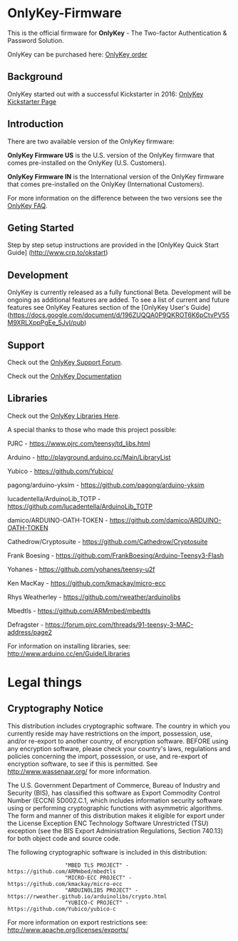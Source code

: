 # OnlyKey-Firmware

This is the official firmware for **OnlyKey** - The Two-factor Authentication & Password Solution. 

OnlyKey can be purchased here: [OnlyKey order](http://www.crp.to/p/)

## Background ##

OnlyKey started out with a successful Kickstarter in 2016: [OnlyKey Kickstarter Page](https://www.kickstarter.com/projects/1048259057/openkey-the-two-factor-authentication-and-password/)
 
## Introduction ##
There are two available version of the OnlyKey firmware: 

**OnlyKey Firmware US** is the U.S. version of the OnlyKey firmware that comes pre-installed on the OnlyKey (U.S. Customers). 

**OnlyKey Firmware IN** is the International version of the OnlyKey firmware that comes pre-installed on the OnlyKey (International Customers). 

For more information on the difference between the two versions see the [OnlyKey FAQ](https://docs.crp.to/faq.html).

## Geting Started ##
Step by step setup instructions are provided in the [OnlyKey Quick Start Guide] (http://www.crp.to/okstart)

## Development ##
OnlyKey is currently released as a fully functional Beta. Development will be ongoing as additional features are added. To see a list of current and future features see OnlyKey Features section of the [OnlyKey User's Guide] (https://docs.google.com/document/d/196ZUQQA0P9QKROT6K6pCtvPV55M9XRLXppPgEe_5JvI/pub)

## Support ##

Check out the [OnlyKey Support Forum](https://groups.google.com/forum/#!forum/onlykey).

Check out the [OnlyKey Documentation](https://docs.crp.to)

## Libraries ##

Check out the [OnlyKey Libraries Here](https://github.com/onlykey/libraries).

A special thanks to those who made this project possible:

PJRC - https://www.pjrc.com/teensy/td_libs.html

Arduino - http://playground.arduino.cc/Main/LibraryList

Yubico - https://github.com/Yubico/

pagong/arduino-yksim - https://github.com/pagong/arduino-yksim 

lucadentella/ArduinoLib_TOTP - https://github.com/lucadentella/ArduinoLib_TOTP

damico/ARDUINO-OATH-TOKEN - https://github.com/damico/ARDUINO-OATH-TOKEN

Cathedrow/Cryptosuite - https://github.com/Cathedrow/Cryptosuite 

Frank Boesing - https://github.com/FrankBoesing/Arduino-Teensy3-Flash 

Yohanes - https://github.com/yohanes/teensy-u2f 

Ken MacKay - https://github.com/kmackay/micro-ecc

Rhys Weatherley - https://github.com/rweather/arduinolibs

Mbedtls - https://github.com/ARMmbed/mbedtls

Defragster - https://forum.pjrc.com/threads/91-teensy-3-MAC-address/page2

For information on installing libraries, see: http://www.arduino.cc/en/Guide/Libraries

# Legal things
## Cryptography Notice

This distribution includes cryptographic software. The country in which you currently reside may have restrictions on the import, possession, use, and/or re-export to another country, of encryption software.
BEFORE using any encryption software, please check your country's laws, regulations and policies concerning the import, possession, or use, and re-export of encryption software, to see if this is permitted.
See <http://www.wassenaar.org/> for more information.

The U.S. Government Department of Commerce, Bureau of Industry and Security (BIS), has classified this software as Export Commodity Control Number (ECCN) 5D002.C.1, which includes information security software using or performing cryptographic functions with asymmetric algorithms.
The form and manner of this distribution makes it eligible for export under the License Exception ENC Technology Software Unrestricted (TSU) exception (see the BIS Export Administration Regulations, Section 740.13) for both object code and source code.

The following cryptographic software is included in this distribution:

                      "MBED TLS PROJECT" - https://github.com/ARMmbed/mbedtls
                      "MICRO-ECC PROJECT" - https://github.com/kmackay/micro-ecc
                      "ARDUINOLIBS PROJECT" - https://rweather.github.io/arduinolibs/crypto.html
                      "YUBICO-C PROJECT" - https://github.com/Yubico/yubico-c

For more information on export restrictions see: http://www.apache.org/licenses/exports/



